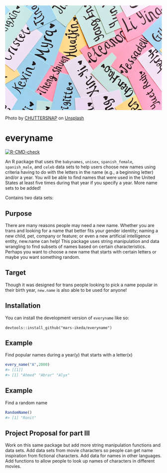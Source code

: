 
![](new_names_image.jpg)

Photo by
<a href="https://unsplash.com/@chuttersnap?utm_source=unsplash&utm_medium=referral&utm_content=creditCopyText">CHUTTERSNAP</a>
on
<a href="https://unsplash.com/?utm_source=unsplash&utm_medium=referral&utm_content=creditCopyText">Unsplash</a>

# everyname

<!-- badges: start -->

[![R-CMD-check](https://github.com/mars-ikeda/new.name/actions/workflows/R-CMD-check.yaml/badge.svg)](https://github.com/mars-ikeda/new.name/actions/workflows/R-CMD-check.yaml)
<!-- badges: end -->

An R package that uses the `babynames`, `unisex`, `spanish_female`,
`spanish_male`, and `celeb` data sets to help users choose new names
using criteria having to do with the letters in the name (e.g., a
beginning letter) and/or a year. You will be able to find names that
were used in the United States at least five times during that year if
you specify a year. More name sets to be added!

Contains two data sets:

## Purpose

There are many reasons people may need a new name. Whether you are trans
and looking for a name that better fits your gender identity; naming a
new child, pet, company or feature; or even a new artificial
intelligence entity, new.name can help! This package uses string
manipulation and data wrangling to find subsets of names based on
certain characteristics. Perhaps you want to choose a new name that
starts with certain letters or maybe you want something random.

## Target

Though it was designed for trans people looking to pick a name popular
in their birth year, `new.name` is also able to be used for anyone!

## Installation

You can install the development version of `everyname` like so:

`devtools::install_github("mars-ikeda/everyname")`

## Example

Find popular names during a year(y) that starts with a letter(x)

``` r
every_name("A",2000)
#> [[1]]
#> [1] "Ahmed" "Abrar" "Alyx"
```

## Example

Find a random name

``` r
RandomName()
#> [1] "Ronit"
```

## Project Proposal for part III

Work on this same package but add more string manipulation functions and
data sets. Add data sets from movie characters so people can get name
inspiration from fictional characters. Add data for names in other
languages. Add functions to allow people to look up names of characters
in different movies.
